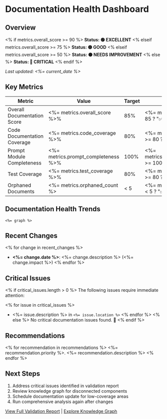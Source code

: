 # Documentation Health Dashboard

## Overview

<% if metrics.overall_score >= 90 %>
**Status: 🟢 EXCELLENT**
<% elseif metrics.overall_score >= 75 %>
**Status: 🟡 GOOD**
<% elseif metrics.overall_score >= 50 %>
**Status: 🟠 NEEDS IMPROVEMENT**
<% else %>
**Status: 🔴 CRITICAL**
<% endif %>

_Last updated: <%= current_date %>_

## Key Metrics

| Metric | Value | Target | Status |
|--------|-------|--------|---------|
| Overall Documentation Score | <%= metrics.overall_score %>% | 85% | <%= metrics.overall_score >= 85 ? "✅" : "❌" %> |
| Code Documentation Coverage | <%= metrics.code_coverage %>% | 80% | <%= metrics.code_coverage >= 80 ? "✅" : "❌" %> |
| Prompt Module Completeness | <%= metrics.prompt_completeness %>% | 100% | <%= metrics.prompt_completeness >= 100 ? "✅" : "❌" %> |
| Test Coverage | <%= metrics.test_coverage %>% | 80% | <%= metrics.test_coverage >= 80 ? "✅" : "❌" %> |
| Orphaned Documents | <%= metrics.orphaned_count %> | < 5 | <%= metrics.orphaned_count < 5 ? "✅" : "❌" %> |

## Documentation Health Trends

```
<%= graph %>
```

## Recent Changes

<% for change in recent_changes %>
- **<%= change.date %>**: <%= change.description %> (<%= change.impact %>)
<% endfor %>

## Critical Issues

<% if critical_issues.length > 0 %>
The following issues require immediate attention:

<% for issue in critical_issues %>
- <%= issue.description %> in `<%= issue.location %>`
<% endfor %>
<% else %>
No critical documentation issues found. 🎉
<% endif %>

## Recommendations

<% for recommendation in recommendations %>
<%= recommendation.priority %>. <%= recommendation.description %>
<% endfor %>

## Next Steps

1. Address critical issues identified in validation report
2. Review knowledge graph for disconnected components
3. Schedule documentation update for low-coverage areas
4. Run comprehensive analysis again after changes

[View Full Validation Report](../synthesis/reports/validation_report.md) | [Explore Knowledge Graph](../synthesis/visualizations/knowledge_graph_viewer.html)
